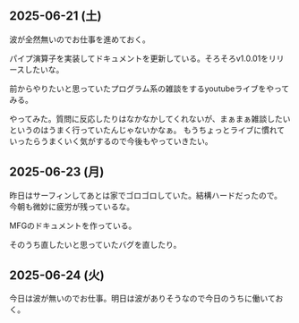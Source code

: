## 2025-06-21 (土)

波が全然無いのでお仕事を進めておく。

パイプ演算子を実装してドキュメントを更新している。そろそろv1.0.01をリリースしたいな。

前からやりたいと思っていたプログラム系の雑談をするyoutubeライブをやってみる。

やってみた。質問に反応したりはなかなかしてくれないが、まぁまぁ雑談したいというのはうまく行っていたんじゃないかなぁ。
もうちょっとライブに慣れていったらうまくいく気がするので今後もやっていきたい。

## 2025-06-23 (月)

昨日はサーフィンしてあとは家でゴロゴロしていた。結構ハードだったので。
今朝も微妙に疲労が残っているな。

MFGのドキュメントを作っている。

そのうち直したいと思っていたバグを直したり。

## 2025-06-24 (火)

今日は波が無いのでお仕事。明日は波がありそうなので今日のうちに働いておく。